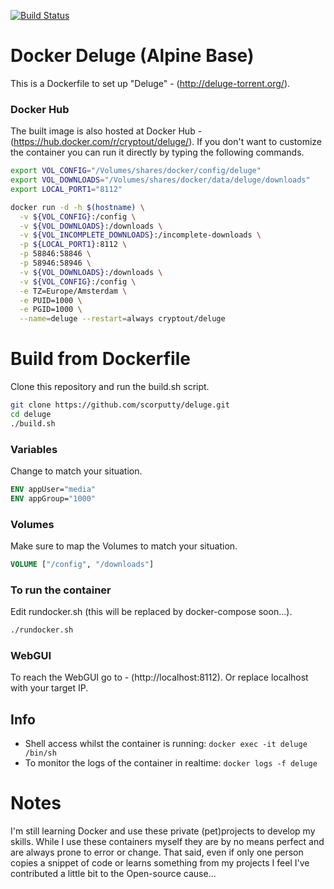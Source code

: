 [![Build Status](https://travis-ci.org/scorputty/deluge.svg?branch=master)](https://travis-ci.org/scorputty/deluge)

# Docker Deluge (Alpine Base)

This is a Dockerfile to set up "Deluge" - (http://deluge-torrent.org/).

### Docker Hub
The built image is also hosted at Docker Hub - (https://hub.docker.com/r/cryptout/deluge/).
If you don't want to customize the container you can run it directly by typing the following commands.
```sh
export VOL_CONFIG="/Volumes/shares/docker/config/deluge"
export VOL_DOWNLOADS="/Volumes/shares/docker/data/deluge/downloads"
export LOCAL_PORT1="8112"

docker run -d -h $(hostname) \
  -v ${VOL_CONFIG}:/config \
  -v ${VOL_DOWNLOADS}:/downloads \
  -v ${VOL_INCOMPLETE_DOWNLOADS}:/incomplete-downloads \
  -p ${LOCAL_PORT1}:8112 \
  -p 58846:58846 \
  -p 58946:58946 \
  -v ${VOL_DOWNLOADS}:/downloads \
  -v ${VOL_CONFIG}:/config \
  -e TZ=Europe/Amsterdam \
  -e PUID=1000 \
  -e PGID=1000 \
  --name=deluge --restart=always cryptout/deluge
```

# Build from Dockerfile
Clone this repository and run the build.sh script.
```sh
git clone https://github.com/scorputty/deluge.git
cd deluge
./build.sh
```

### Variables
Change to match your situation.
```Dockerfile
ENV appUser="media"
ENV appGroup="1000"
```

### Volumes
Make sure to map the Volumes to match your situation.
```Dockerfile
VOLUME ["/config", "/downloads"]
```

### To run the container
Edit rundocker.sh (this will be replaced by docker-compose soon...).
```sh
./rundocker.sh
```

### WebGUI
To reach the WebGUI go to - (http://localhost:8112).
Or replace localhost with your target IP.

## Info
* Shell access whilst the container is running: `docker exec -it deluge /bin/sh`
* To monitor the logs of the container in realtime: `docker logs -f deluge`

# Notes
I'm still learning Docker and use these private (pet)projects to develop my skills.
While I use these containers myself they are by no means perfect and are always prone to error or change.
That said, even if only one person copies a snippet of code or learns something from my projects I feel I've contributed a little bit to the Open-source cause...
